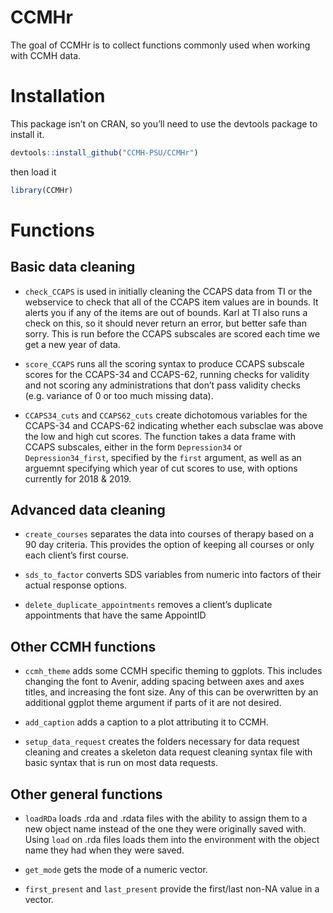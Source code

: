 
<!-- README.md is generated from README.Rmd. Please edit that file -->

# CCMHr

The goal of CCMHr is to collect functions commonly used when working
with CCMH data.

# Installation

This package isn’t on CRAN, so you’ll need to use the devtools package
to install it.

``` r
devtools::install_github("CCMH-PSU/CCMHr")
```

then load it

``` r
library(CCMHr)
```

# Functions

## Basic data cleaning

  - `check_CCAPS` is used in initially cleaning the CCAPS data from TI
    or the webservice to check that all of the CCAPS item values are in
    bounds. It alerts you if any of the items are out of bounds. Karl at
    TI also runs a check on this, so it should never return an error,
    but better safe than sorry. This is run before the CCAPS subscales
    are scored each time we get a new year of data.

  - `score_CCAPS` runs all the scoring syntax to produce CCAPS subscale
    scores for the CCAPS-34 and CCAPS-62, running checks for validity
    and not scoring any administrations that don’t pass validity checks
    (e.g. variance of 0 or too much missing data).

  - `CCAPS34_cuts` and `CCAPS62_cuts` create dichotomous variables for
    the CCAPS-34 and CCAPS-62 indicating whether each subsclae was above
    the low and high cut scores. The function takes a data frame with
    CCAPS subscales, either in the form `Depression34` or
    `Depression34_first`, specified by the `first` argument, as well as
    an arguemnt specifying which year of cut scores to use, with options
    currently for 2018 & 2019.

<!-- `check_column_classes` -->

## Advanced data cleaning

  - `create_courses` separates the data into courses of therapy based on
    a 90 day criteria. This provides the option of keeping all courses
    or only each client’s first course.

  - `sds_to_factor` converts SDS variables from numeric into factors of
    their actual response options.

  - `delete_duplicate_appointments` removes a client’s duplicate
    appointments that have the same AppointID

## Other CCMH functions

  - `ccmh_theme` adds some CCMH specific theming to ggplots. This
    includes changing the font to Avenir, adding spacing between axes
    and axes titles, and increasing the font size. Any of this can be
    overwritten by an additional ggplot theme argument if parts of it
    are not desired.

  - `add_caption` adds a caption to a plot attributing it to CCMH.

  - `setup_data_request` creates the folders necessary for data request
    cleaning and creates a skeleton data request cleaning syntax file
    with basic syntax that is run on most data requests.

## Other general functions

  - `loadRDa` loads .rda and .rdata files with the ability to assign
    them to a new object name instead of the one they were originally
    saved with. Using `load` on .rda files loads them into the
    environment with the object name they had when they were saved.

  - `get_mode` gets the mode of a numeric vector.

  - `first_present` and `last_present` provide the first/last non-NA
    value in a vector.
